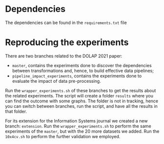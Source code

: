 # Dependencies

The dependencies can be found in the ```requirements.txt``` file

# Reproducing the experiments

There are two branches related to the DOLAP 2021 paper:
- ```master```, contains the experiments done to discover the dependencies between transformations and, hence, to build effective data pipelines;
- ```pipeline_impact_experiments```, contains the experiments done to evaluate the impact of data pre-processing.

Run the ```wrapper_experiments.sh``` of these branches to get the results about the related experiments.
The script will create a folder ```results``` where you can find the outcome with some graphs. The folder is not in tracking, hence you can switch between branches, run the script, and have all the results in that folder.

For its extension for the Information Systems journal we created a new branch: ```extension```.
Run the ```wrapper_experiments.sh``` to perform the same experiments of the ```master```, but with the 20 more datasets we added.
Run the ```10x4cv.sh``` to perform the further validation we employed.
